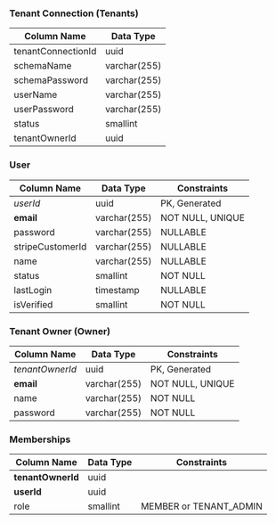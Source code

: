 ### Tenant Connection (Tenants)

| Column Name        | Data Type    |
| ------------------ | ------------ |
| tenantConnectionId | uuid         |
| schemaName         | varchar(255) |
| schemaPassword     | varchar(255) |
| userName           | varchar(255) |
| userPassword       | varchar(255) |
| status             | smallint     |
| tenantOwnerId      | uuid         |
### User

| Column Name      | Data Type    | Constraints      |
| ---------------- | ------------ | ---------------- |
| *userId*         | uuid         | PK, Generated    |
| **email**        | varchar(255) | NOT NULL, UNIQUE |
| password         | varchar(255) | NULLABLE         |
| stripeCustomerId | varchar(255) | NULLABLE         |
| name             | varchar(255) | NULLABLE         |
| status           | smallint     | NOT NULL         |
| lastLogin        | timestamp    | NULLABLE         |
| isVerified       | smallint     | NOT NULL         |
### Tenant Owner (Owner)

| Column Name     | Data Type    | Constraints      |
| --------------- | ------------ | ---------------- |
| *tenantOwnerId* | uuid         | PK, Generated    |
| **email**       | varchar(255) | NOT NULL, UNIQUE |
| name            | varchar(255) | NOT NULL         |
| password        | varchar(255) | NOT NULL         |

### Memberships

| Column Name       | Data Type | Constraints            |
| ----------------- | --------- | ---------------------- |
| **tenantOwnerId** | uuid      |                        |
| **userId**        | uuid      |                        |
| role              | smallint  | MEMBER or TENANT_ADMIN |


